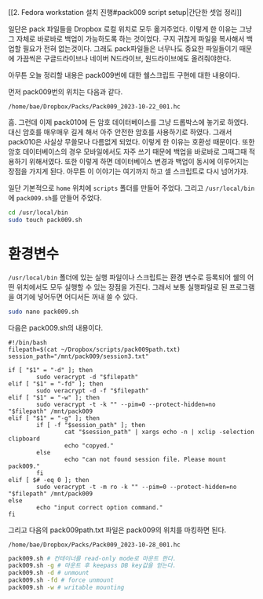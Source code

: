 [[2. Fedora workstation 설치 진행#pack009 script setup|간단한 셋업 정리]]

일단은 pack 파일들을 Dropbox 로컬 위치로 모두 옮겨주었다. 이렇게 한 이유는 그냥 그 자체로 바로바로 백업이 가능하도록 하는 것이었다. 구지 귀찮게 파일을 복사해서 백업할 필요가 전혀 없는것이다. 그래도 pack파일들은 너무나도 중요한 파일들이기 때문에 가끔씩은 구글드라이브나 네이버 N드라이브, 원드라이브에도 올려줘야한다. 

아무튼 오늘 정리할 내용은 pack009번에 대한 쉘스크립트 구현에 대한 내용이다.

먼저 pack009번의 위치는 다음과 같다.
```
/home/bae/Dropbox/Packs/Pack009_2023-10-22_001.hc
```
흠. 그런데 이제 pack010에 든 암호 데이터베이스를 그냥 드롭박스에 놓기로 하였다. 대신 암호를 매우매우 길게 해서 아주 안전한 암호를 사용하기로 하였다. 그래서 pack010은 사실상 무쓸모나 다름없게 되었다. 이렇게 한 이유는 호환성 때문이다. 또한 암호 데이터베이스의 경우 모바일에서도 자주 쓰기 때문에 백업을 바로바로 그때그때 적용하기 위해서였다. 또한 이렇게 하면 데이터베이스 변경과 백업이 동시에 이루어지는 장점을 가지게 된다. 
아무튼 이 이야기는 여기까지 하고 셀 스크립트로 다시 넘어가자.

일단 기본적으로 `home` 위치에 `scripts` 폴더를 만들어 주었다. 그리고 `/usr/local/bin`에 `pack009.sh`를 만들어 주었다.
```bash
cd /usr/local/bin
sudo touch pack009.sh
```
# 환경변수
`/usr/local/bin` 폴더에 있는 실행 파일이나 스크립트는 환경 변수로 등록되어 쉘의 어떤 위치에서도 모두 실행할 수 있는 장점을 가진다. 그래서 보통 실행파일로 된 프로그램을 여기에 넣어두면 어디서든 꺼내 쓸 수 있다.
```bash
sudo nano pack009.sh
```
다음은 pack009.sh의 내용이다.
```shell
#!/bin/bash
filepath=$(cat ~/Dropbox/scripts/pack009path.txt)
session_path="/mnt/pack009/session3.txt"

if [ "$1" = "-d" ]; then
        sudo veracrypt -d "$filepath"
elif [ "$1" = "-fd" ]; then
        sudo veracrypt -d -f "$filepath"
elif [ "$1" = "-w" ]; then
        sudo veracrypt -t -k "" --pim=0 --protect-hidden=no "$filepath" /mnt/pack009
elif [ "$1" = "-g" ]; then
        if [ -f "$session_path" ]; then
                cat "$session_path" | xargs echo -n | xclip -selection clipboard
                echo "copyed."
        else
                echo "can not found session file. Please mount pack009."
        fi
elif [ $# -eq 0 ]; then
        sudo veracrypt -t -m ro -k "" --pim=0 --protect-hidden=no "$filepath" /mnt/pack009
else
        echo "input correct option command."
fi
```
그리고 다음의 pack009path.txt 파일은 pack009의 위치를 마킹하면 된다.
```
/home/bae/Dropbox/Packs/Pack009_2023-10-28_001.hc
```
```bash
pack009.sh # 컨테이너를 read-only mode로 마운트 한다. 
pack009.sh -g # 마운트 후 keepass DB key값을 얻는다.
pack009.sh -d # unmount
pack009.sh -fd # force unmount
pack009.sh -w # writable mounting
```
